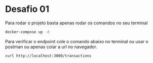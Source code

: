 # Desafio 01

Para rodar o projeto basta apenas rodar os comandos no seu terminal

```bash
docker-compose up -d
```
Para verificar o endpoint cole o comando abaixo no terminal ou usar o postman ou apenas colar a url no navegador.
```
curl http://localhost:3000/transactions
```